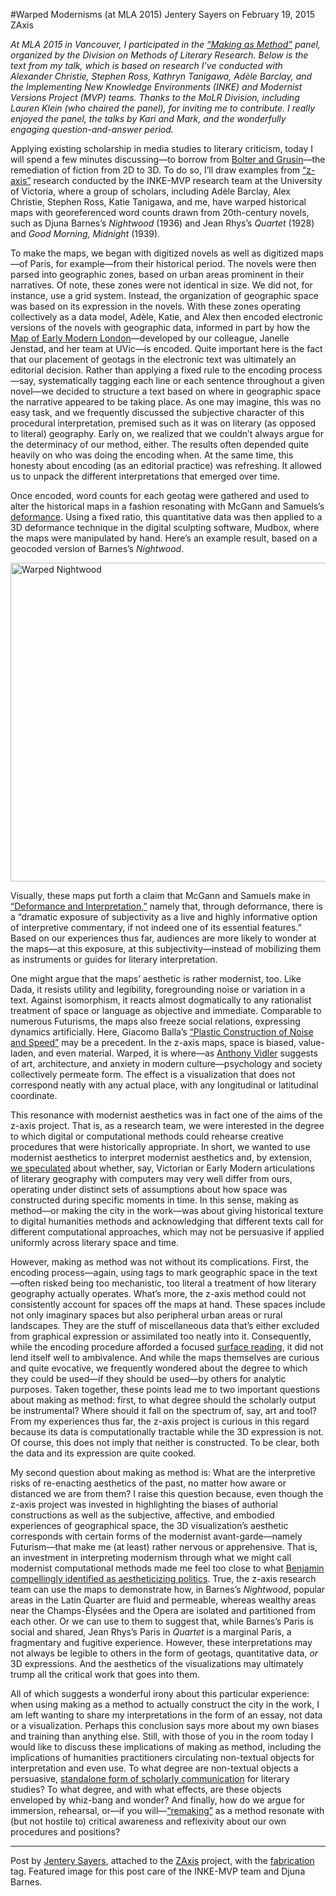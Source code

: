 #Warped Modernisms (at MLA 2015)
Jentery Sayers on February 19, 2015   ZAxis 
<p><i>At MLA 2015 in Vancouver, I participated in the <a title="learn more" href="http://www.samplereality.com/makingasmethod/" target="_blank">&#8220;Making as Method&#8221;</a> panel, organized by the Division on Methods of Literary Research. Below is the text from my talk, which is based on research I&#8217;ve conducted with <em>Alexander Christie, Stephen Ross, Kathryn Tanigawa, Adèle Barclay, and the Implementing New Knowledge Environments (INKE) and Modernist Versions Project (MVP) teams. Thanks to the MoLR Division, including Lauren Klein (who chaired the panel), for inviting me to contribute. I really enjoyed the panel, the talks by Kari and Mark, and the wonderfully engaging question-and-answer period. </em></i></p>
<p>Applying existing scholarship in media studies to literary criticism, today I will spend a few minutes discussing&#8212;to borrow from <a title="learn more" href="http://mitpress.mit.edu/books/remediation" target="_blank">Bolter and Grusin</a>&#8212;the remediation of fiction from 2D to 3D. To do so, I&#8217;ll draw examples from <a title="learn more" href="http://maker.uvic.ca/category/zaxis/">&#8220;z-axis&#8221;</a> research conducted by the INKE-MVP research team at the University of Victoria, where a group of scholars, including Adèle Barclay, Alex Christie, Stephen Ross, Katie Tanigawa, and me, have warped historical maps with georeferenced word counts drawn from 20th-century novels, such as Djuna Barnes&#8217;s <em>Nightwood</em> (1936) and Jean Rhys&#8217;s<em> Quartet</em> (1928) and<em> Good Morning, Midnight</em> (1939).</p>
<p>To make the maps, we began with digitized novels as well as digitized maps&#8212;of Paris, for example&#8212;from their historical period. The novels were then parsed into geographic zones, based on urban areas prominent in their narratives. Of note, these zones were not identical in size. We did not, for instance, use a grid system. Instead, <span class="pullquote">the organization of geographic space was based on its expression in the novels.</span> With these zones operating collectively as a data model, Adèle, Katie, and Alex then encoded electronic versions of the novels with geographic data, informed in part by how the <a title="learn more" href="http://mapoflondon.uvic.ca/" target="_blank">Map of Early Modern London</a>&#8212;developed by our colleague, Janelle Jenstad, and her team at UVic&#8212;is encoded. Quite important here is the fact that our placement of geotags in the electronic text was ultimately an editorial decision. Rather than applying a fixed rule to the encoding process&#8212;say, systematically tagging each line or each sentence throughout a given novel&#8212;we decided to structure a text based on where in geographic space the narrative appeared to be taking place. As one may imagine, this was no easy task, and we frequently discussed the subjective character of this procedural interpretation, premised such as it was on literary (as opposed to literal) geography. Early on, we realized that we couldn&#8217;t always argue for the determinacy of our method, either. The results often depended quite heavily on who was doing the encoding when. At the same time, this honesty about encoding (as an editorial practice) was refreshing. It allowed us to unpack the different interpretations that emerged over time.</p>
<p>Once encoded, word counts for each geotag were gathered and used to alter the historical maps in a fashion resonating with McGann and Samuels&#8217;s <a title="learn more" href="http://www2.iath.virginia.edu/jjm2f/old/deform.html" target="_blank">deformance</a>. Using a fixed ratio, this quantitative data was then applied to a 3D deformance technique in the digital sculpting software, Mudbox, where the maps were manipulated by hand. Here&#8217;s an example result, based on a geocoded version of Barnes&#8217;s <em>Nightwood</em>.</p>
<p><a href="http://maker.uvic.ca/wp-content/uploads/2015/02/barnes.png"><img class="alignnone size-full wp-image-5298" src="http://maker.uvic.ca/wp-content/uploads/2015/02/barnes.png" alt="Warped Nightwood" width="1150" height="510" /></a></p>
<p>Visually, these maps put forth a claim that McGann and Samuels make in <a title="learn more" href="http://www2.iath.virginia.edu/jjm2f/old/deform.html" target="_blank">&#8220;Deformance and Interpretation,&#8221;</a> namely that, through deformance, there is a &#8220;dramatic exposure of subjectivity as a live and highly informative option of interpretive commentary, if not indeed one of its essential features.&#8221; Based on our experiences thus far, audiences are more likely to wonder at the maps&#8212;at this exposure, at this subjectivity&#8212;instead of mobilizing them as instruments or guides for literary interpretation.</p>
<p>One might argue that the maps&#8217; aesthetic is rather modernist, too. Like Dada, it resists utility and legibility, foregrounding noise or variation in a text. Against isomorphism, it reacts almost dogmatically to any rationalist treatment of space or language as objective and immediate. Comparable to numerous Futurisms, the maps also freeze social relations, expressing dynamics artificially. Here, Giacomo Balla&#8217;s <a title="learn more" href="http://www.hirshhorn.si.edu/collection/programs-calendar/#detail=/bio/artlab-presents-giacomo-balla/" target="_blank">&#8220;Plastic Construction of Noise and Speed&#8221;</a> may be a precedent. In the z-axis maps, space is biased, value-laden, and even material. Warped, it is where&#8212;as <a title="learn more" href="http://mitpress.mit.edu/books/warped-space" target="_blank">Anthony Vidler</a> suggests of art, architecture, and anxiety in modern culture&#8212;psychology and society collectively permeate form. <span class="pullquote">The effect is a visualization that does not correspond neatly with any actual place, with any longitudinal or latitudinal coordinate.</span></p>
<p>This resonance with modernist aesthetics was in fact one of the aims of the z-axis project. That is, as a research team, we were interested in the degree to which digital or computational methods could rehearse creative procedures that were historically appropriate. In short, we wanted to use modernist aesthetics to interpret modernist aesthetics and, by extension, <a title="learn more" href="http://onlinelibrary.wiley.com/doi/10.1111/lic3.12174/abstract" target="_blank">we speculated</a> about whether, say, Victorian or Early Modern articulations of literary geography with computers may very well differ from ours, operating under distinct sets of assumptions about how space was constructed during specific moments in time. In this sense, making as method&#8212;or making the city in the work&#8212;was about <span class="pullquote">giving historical texture to digital humanities methods</span> and acknowledging that different texts call for different computational approaches, which may not be persuasive if applied uniformly across literary space and time.</p>
<p>However, making as method was not without its complications. First, the encoding process&#8212;again, using tags to mark geographic space in the text&#8212;often risked being too mechanistic, too literal a treatment of how literary geography actually operates. What&#8217;s more, the z-axis method could not consistently account for spaces off the maps at hand. These spaces include not only imaginary spaces but also peripheral urban areas or rural landscapes. They are the stuff of miscellaneous data that&#8217;s either excluded from graphical expression or assimilated too neatly into it. Consequently, while the encoding procedure afforded a focused <a title="learn more" href="http://www.jstor.org/stable/10.1525/rep.2009.108.1.1" target="_blank">surface reading</a>, it did not lend itself well to ambivalence. And while the maps themselves are curious and quite evocative, we frequently wondered about the degree to which they could be used&#8212;if they should be used&#8212;by others for analytic purposes. Taken together, these points lead me to two important questions about making as method: first, <span class="pullquote">to what degree should the scholarly output be instrumental? Where should it fall on the spectrum of, say, art and tool?</span> From my experiences thus far, the z-axis project is curious in this regard because its data is computationally tractable while the 3D expression is not. Of course, this does not imply that neither is constructed. To be clear, both the data and its expression are quite cooked.</p>
<p>My second question about making as method is: <span class="pullquote">What are the interpretive risks of re-enacting aesthetics of the past, no matter how aware or distanced we are from them?</span> I raise this question because, even though the z-axis project was invested in highlighting the biases of authorial constructions as well as the subjective, affective, and embodied experiences of geographical space, the 3D visualization&#8217;s aesthetic corresponds with certain forms of the modernist avant-garde&#8212;namely Futurism&#8212;that make me (at least) rather nervous or apprehensive. That is, an investment in interpreting modernism through what we might call modernist computational methods made me feel too close to what <a title="learn more" href="https://www.marxists.org/reference/subject/philosophy/works/ge/benjamin.htm" target="_blank">Benjamin compellingly identified as aestheticizing politics</a>. True, the z-axis research team can use the maps to demonstrate how, in Barnes&#8217;s <em>Nightwood</em>, popular areas in the Latin Quarter are fluid and permeable, whereas wealthy areas near the Champs-Élysées and the Opera are isolated and partitioned from each other. Or we can use to them to suggest that, while Barnes&#8217;s Paris is social and shared, Jean Rhys&#8217;s Paris in <em>Quartet</em> is a marginal Paris, a fragmentary and fugitive experience. However, these interpretations may not always be legible to others in the form of geotags, quantitative data,<em> or</em> 3D expressions. And the aesthetics of the visualizations may ultimately trump all the critical work that goes into them.</p>
<p>All of which suggests a wonderful irony about this particular experience: when using making as a method to actually construct the city in the work, I am left wanting to share my interpretations in the form of an essay, not data or a visualization. Perhaps this conclusion says more about my own biases and training than anything else. Still, with those of you in the room today I would like to discuss these implications of making as method, including the implications of humanities practitioners circulating non-textual objects for interpretation and even use. <span class="pullquote">To what degree are non-textual objects a persuasive, <a title="learn more" href="http://dhdebates.gc.cuny.edu/debates/text/11" target="_blank">standalone form of scholarly communication</a> for literary studies?</span> To what degree, and with what effects, are these objects enveloped by whiz-bang and wonder? And finally, how do we argue for immersion, rehearsal, or&#8212;if you will&#8212;<a title="learn more" href="http://maker.uvic.ca/remaking/">&#8220;remaking&#8221;</a> as a method resonate with (but not hostile to) critical awareness and reflexivity about our own procedures and positions?</p>
<hr />
<p>Post by <a title="learn more" href="http://maker.uvic.ca/author/admin/">Jentery Sayers</a>, attached to the <a title="learn more" href="http://maker.uvic.ca/category/zaxis/">ZAxis</a> project, with the <a title="learn more" href="http://maker.uvic.ca/tag/fabrication/">fabrication</a> tag. Featured image for this post care of the INKE-MVP team and Djuna Barnes.</p>
